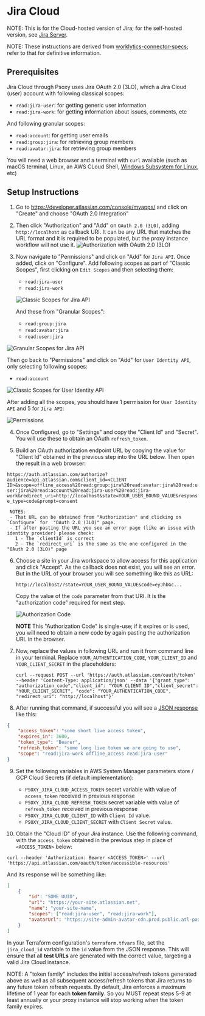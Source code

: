 # Jira Cloud


NOTE: This is for the Cloud-hosted version of Jira; for the self-hosted version, see
[Jira Server](jira-server.md).

NOTE: These instructions are derived from
[worklytics-connector-specs](../../../infra/modules/worklytics-connector-specs/main.tf); refer to
that for definitive information.

## Prerequisites

Jira Cloud through Psoxy uses Jira OAuth 2.0 (3LO), which a Jira Cloud (user) account with following
classical scopes:

- `read:jira-user`: for getting generic user information
- `read:jira-work`: for getting information about issues, comments, etc

And following granular scopes:

- `read:account`: for getting user emails
- `read:group:jira`: for retrieving group members
- `read:avatar:jira`: for retrieving group members

You will need a web browser and a terminal with `curl` available (such as macOS terminal, Linux, an
AWS CLoud Shell,
[Windows Subsystem for Linux](https://learn.microsoft.com/en-us/windows/wsl/install), etc)

## Setup Instructions

1. Go to https://developer.atlassian.com/console/myapps/ and click on "Create" and choose "OAuth 2.0
   Integration"

2. Then click "Authorization" and "Add" on `OAuth 2.0 (3L0)`, adding `http://localhost` as callback
   URI. It can be any URL that matches the URL format and it is required to be populated, but the
   proxy instance workflow will not use it.
   ![Authorization with OAuth 2.0 (3LO)](./img/jira-cloud-authorization.png)

3. Now navigate to "Permissions" and click on "Add" for `Jira API`. Once added, click on
   "Configure". Add following scopes as part of "Classic Scopes", first clicking on `Edit Scopes`
   and then selecting them:

   - `read:jira-user`
   - `read:jira-work`

   ![Classic Scopes for Jira API](./img/jira-cloud-jira-api-scope-permissions.png)

   And these from "Granular Scopes":
   - `read:group:jira`
   - `read:avatar:jira`
   - `read:user:jira`

  ![Granular Scopes for Jira API](./img/jira-cloud-jira-api-scope-granular-permissions.png)

   Then go back to "Permissions" and click on "Add" for `User Identity API`, only selecting
   following scopes:

   - `read:account`

  ![Classic Scopes for User Identity API](./img/jira-cloud-user-api-scope-permissions.png)

   After adding all the scopes, you should have 1 permission for `User Identity API` and 5 for
   `Jira API`:

  ![Permissions](./img/jira-cloud-final-permissions.png)

4. Once Configured, go to "Settings" and copy the "Client Id" and "Secret". You will use these to
   obtain an OAuth `refresh_token`.

5. Build an OAuth authorization endpoint URL by copying the value for "Client Id" obtained in the
   previous step into the URL below. Then open the result in a web browser:

`https://auth.atlassian.com/authorize?audience=api.atlassian.com&client_id=<CLIENT ID>&scope=offline_access%20read:group:jira%20read:avatar:jira%20read:user:jira%20read:account%20read:jira-user%20read:jira-work&redirect_uri=http://localhost&state=YOUR_USER_BOUND_VALUE&response_type=code&prompt=consent`

     NOTES:
     - That URL can be obtained from "Authorization" and clicking on `Configure` for  "OAuth 2.0 (3LO)" page.
     - If after pasting the URL you see an error page (like an issue with identity provider) please check:
       1 - The `clientId` is correct
       2 - The `redirect_uri` is the same as the one configured in the "OAuth 2.0 (3LO)" page

6. Choose a site in your Jira workspace to allow access for this application and click "Accept". As
   the callback does not exist, you will see an error. But in the URL of your browser you will see
   something like this as URL:

   `http://localhost/?state=YOUR_USER_BOUND_VALUE&code=eyJhbGc...`

   Copy the value of the `code` parameter from that URI. It is the "authorization code" required for
   next step.

   ![Authorization Code](./img/jira-cloud-authorization-code.png)

   **NOTE** This "Authorization Code" is single-use; if it expires or is used, you will need to
   obtain a new code by again pasting the authorization URL in the browser.

7. Now, replace the values in following URL and run it from command line in your terminal. Replace
   `YOUR_AUTHENTICATION_CODE`, `YOUR_CLIENT_ID` and `YOUR_CLIENT_SECRET` in the placeholders:

   `curl --request POST --url 'https://auth.atlassian.com/oauth/token' --header 'Content-Type: application/json' --data '{"grant_type": "authorization_code","client_id": "YOUR_CLIENT_ID","client_secret": "YOUR_CLIENT_SECRET", "code": "YOUR_AUTHENTICATION_CODE", "redirect_uri": "http://localhost"}'`

8. After running that command, if successful you will see a
   [JSON response](https://developer.atlassian.com/cloud/jira/platform/oauth-2-3lo-apps/#2--exchange-authorization-code-for-access-token)
   like this:

```json
{
	"access_token": "some short live access token",
	"expires_in": 3600,
	"token_type": "Bearer",
	"refresh_token": "some long live token we are going to use",
	"scope": "read:jira-work offline_access read:jira-user"
}
```

9. Set the following variables in AWS System Manager parameters store / GCP Cloud Secrets (if
   default implementation):

   - `PSOXY_JIRA_CLOUD_ACCESS_TOKEN` secret variable with value of `access_token` received in
     previous response
   - `PSOXY_JIRA_CLOUD_REFRESH_TOKEN` secret variable with value of `refresh_token` received in
     previous response
   - `PSOXY_JIRA_CLOUD_CLIENT_ID` with `Client Id` value.
   - `PSOXY_JIRA_CLOUD_CLIENT_SECRET` with `Client Secret` value.

10. Obtain the "Cloud ID" of your Jira instance. Use the following command, with the `access_token`
    obtained in the previous step in place of `<ACCESS_TOKEN>` below:

`curl --header 'Authorization: Bearer <ACCESS_TOKEN>' --url 'https://api.atlassian.com/oauth/token/accessible-resources'`

And its response will be something like:

```json
[
	{
		"id": "SOME UUID",
		"url": "https://your-site.atlassian.net",
		"name": "your-site-name",
		"scopes": ["read:jira-user", "read:jira-work"],
		"avatarUrl": "https://site-admin-avatar-cdn.prod.public.atl-paas.net/avatars/240/rocket.png"
	}
]
```

In your Terraform configuration's `terraform.tfvars` file, set the `jira_cloud_id` variable to the
`id` value from the JSON response. This will ensure that all **test URLs** are generated with the
correct value, targeting a valid Jira Cloud instance.

NOTE: A "token family" includes the initial access/refresh tokens generated above as well as all
subsequent access/refresh tokens that Jira returns to any future token refresh requests. By default,
Jira enforces a maximum lifetime of 1 year for each **token family**. So you MUST repeat steps 5-9
at least annually or your proxy instance will stop working when the token family expires.
